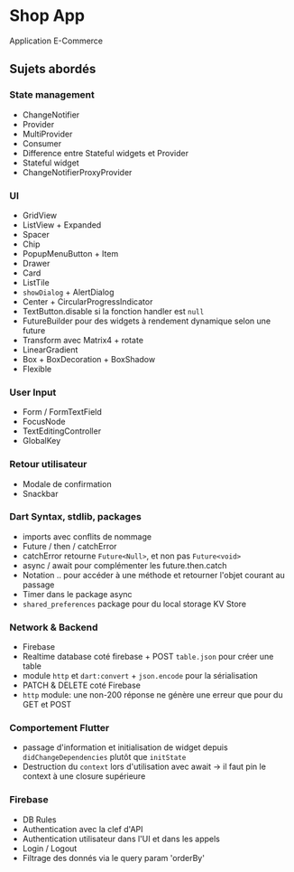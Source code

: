 # Shop App

Application E-Commerce

## Sujets abordés

### State management
- ChangeNotifier
- Provider
- MultiProvider
- Consumer
- Difference entre Stateful widgets et Provider
- Stateful widget
- ChangeNotifierProxyProvider

### UI
- GridView
- ListView + Expanded
- Spacer
- Chip
- PopupMenuButton + Item
- Drawer
- Card
- ListTile
- `showDialog` + AlertDialog
- Center + CircularProgressIndicator
- TextButton.disable si la fonction handler est `null`
- FutureBuilder pour des widgets à rendement dynamique selon une future 
- Transform avec Matrix4 + rotate
- LinearGradient
- Box + BoxDecoration + BoxShadow
- Flexible

### User Input
- Form / FormTextField
- FocusNode
- TextEditingController
- GlobalKey

### Retour utilisateur
- Modale de confirmation
- Snackbar

### Dart Syntax, stdlib, packages
- imports avec conflits de nommage
- Future / then / catchError
- catchError retourne `Future<Null>`, et non pas `Future<void>`
- async / await pour complémenter les future.then.catch
- Notation .. pour accéder à une méthode et retourner l'objet courant au passage
- Timer dans le package async
- `shared_preferences` package pour du local storage KV Store


### Network & Backend
- Firebase
- Realtime database coté firebase + POST `table.json` pour créer une table
- module `http` et `dart:convert` + `json.encode` pour la sérialisation
- PATCH & DELETE coté Firebase
- `http` module: une non-200 réponse ne génère une erreur que pour du GET et POST

### Comportement Flutter
- passage d'information et initialisation de widget depuis `didChangeDependencies` plutôt que `initState`
- Destruction du `context` lors d'utilisation avec await -> il faut pin le context à une closure supérieure

### Firebase
- DB Rules
- Authentication avec la clef d'API
- Authentication utilisateur dans l'UI et dans les appels
- Login / Logout
- Filtrage des donnés via le query param 'orderBy'